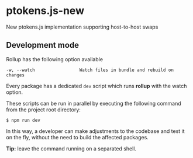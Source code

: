 # ptokens.js-new
New ptokens.js implementation supporting host-to-host swaps

## Development mode
Rollup has the following option available
```
-w, --watch                 Watch files in bundle and rebuild on changes
```
Every package has a dedicated `dev` script which runs **rollup** with the watch option.

These scripts can be run in parallel by executing the following command from the project root directory:
```shell
$ npm run dev
```
In this way, a developer can make adjustments to the codebase and test it on the fly, without the need to build the affected packages.

**Tip:** leave the command running on a separated shell. 